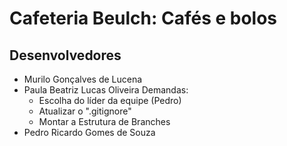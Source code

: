 # Cafeteria Beulch: Cafés e bolos

## Desenvolvedores

- Murilo Gonçalves de Lucena
- Paula Beatriz Lucas Oliveira
   Demandas:
    - Escolha do líder da equipe (Pedro)
    - Atualizar o ".gitignore"
    - Montar a Estrutura de Branches
- Pedro Ricardo Gomes de Souza
